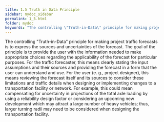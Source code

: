 ```yaml
---
title: 1.5 Truth in Data Principle
sidebar: mydoc_sidebar
permalink: 1_5.html
folder: mydoc
keywords: "The controlling \"Truth-in-Data\" principle for making project traffic forecasts is to express the sources and uncertainties of the forecast. The goal of the principle is to provide the user with the information needed to make appropriate choices regarding the applicability of the forecast for particular purposes. For the traffic forecaster, this means clearly stating the input assumptions and their sources and providing the forecast in a form that the user can understand and use. For the user (e.g., project designer), this means reviewing the forecast itself and its sources to consider these limitations and traffic details when designing or implementing changes to a transportation facility or network. For example, this could mean compensating for uncertainty in projections of the total axle loading by using a reliability design factor or considering an upcoming new development which may attract a large number of heavy vehicles; thus, larger turning radius may need to be considered when designing the transportation facility."
---
```



<style>
  div{text-align: justify;}
</style>

The controlling "Truth-in-Data" principle for making project traffic forecasts is to express the sources and uncertainties of the forecast. The goal of the principle is to provide the user with the information needed to make appropriate choices regarding the applicability of the forecast for particular purposes. For the traffic forecaster, this means clearly stating the input assumptions and their sources and providing the forecast in a form that the user can understand and use. For the user (e. g., project designer), this means reviewing the forecast itself and its sources to consider these limitations and traffic details when designing or implementing changes to a transportation facility or network. For example, this could mean compensating for uncertainty in projections of the total axle loading by using a reliability design factor or considering an upcoming new development which may attract a large number of heavy vehicles; thus, larger turning radii may need to be considered when designing the transportation facility.
